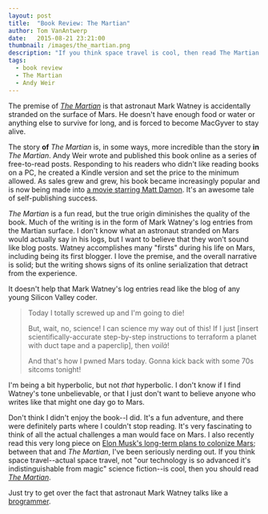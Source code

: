 ```yaml
---
layout: post
title:  "Book Review: The Martian"
author: Tom VanAntwerp
date:   2015-08-21 23:21:00
thumbnail: /images/the_martian.png
description: "If you think space travel is cool, then read The Martian. Just try to get over the fact that astronaut Mark Watney talks like a brogrammer."
tags:
  - book review
  - The Martian
  - Andy Weir
---
```

The premise of [*The Martian*](http://amzn.to/1h2hnNl) is that astronaut Mark Watney is accidentally stranded on the surface of Mars. He doesn't have enough food or water or anything else to survive for long, and is forced to become MacGyver to stay alive.

The story **of** *The Martian* is, in some ways, more incredible than the story **in** *The Martian*. Andy Weir wrote and published this book online as a series of free-to-read posts. Responding to his readers who didn't like reading books on a PC, he created a Kindle version and set the price to the minimum allowed. As sales grew and grew, his book became increasingly popular and is now being made into [a movie starring Matt Damon](https://www.youtube.com/watch?v=ej3ioOneTy8). It's an awesome tale of self-publishing success.

*The Martian* is a fun read, but the true origin diminishes the quality of the book. Much of the writing is in the form of Mark Watney's log entries from the Martian surface. I don't know what an astronaut stranded on Mars would actually say in his logs, but I want to believe that they won't sound like blog posts. Watney accomplishes many "firsts" during his life on Mars, including being its first blogger. I love the premise, and the overall narrative is solid; but the writing shows signs of its online serialization that detract from the experience.

It doesn't help that Mark Watney's log entries read like the blog of any young Silicon Valley coder.

> Today I totally screwed up and I'm going to die!
>
> But, wait, no, science! I can science my way out of this! If I just [insert scientifically-accurate step-by-step instructions to terraform a planet with duct tape and a paperclip], then *voilà*!
>
> And that's how I pwned Mars today. Gonna kick back with some 70s sitcoms tonight!

I'm being a bit hyperbolic, but not *that* hyperbolic. I don't know if I find Watney's tone unbelievable, or that I just don't want to believe anyone who writes like that might one day go to Mars.

Don't think I didn't enjoy the book--I did. It's a fun adventure, and there were definitely parts where I couldn't stop reading. It's very fascinating to think of all the actual challenges a man would face on Mars. I also recently read this very long piece on [Elon Musk's long-term plans to colonize Mars](http://waitbutwhy.com/2015/08/how-and-why-spacex-will-colonize-mars.html); between that and *The Martian*, I've been seriously nerding out. If you think space travel--actual space travel, not "our technology is so advanced it's indistinguishable from magic" science fiction--is cool, then you should read [*The Martian*](http://amzn.to/1h2hnNl).

Just try to get over the fact that astronaut Mark Watney talks like a [brogrammer](http://www.urbandictionary.com/define.php?term=brogrammer).
